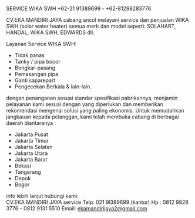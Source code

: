SERVICE WIKA SWH +62-21 91389699 - +62-81298283776

CV.EKA MANDIRI JAYA cabang ancol
melayani service dan penjualan WIKA SWH (solar water heater) 
semua merk dan model seperti: 
SOLAHART, HANDAL, WIKA SWH, EDWARDS dll. 

Layanan Service WIKA SWH: 
* Tidak panas
* Tanky / pipa bocor
* Bongkar-pasang 
* Pemasangan pipa
* Ganti saparepart
* Pengecekan Berkala & lain-lain.

dengan penanganan sesuai standar spesifikasi pabrikannya, 
menjamin pelayanan kami sesuai dengan yang diperlukan dan 
memberikan rekomendasi mengenai solusi yang paling ekonomis. 
Untuk memudahkan jangkauan kepada pelanggan, kami telah membuka 
cabang di berbagai daerah diantaranya :
 
- Jakarta Pusat 
- Jakarta Timur 
- Jakarta Selatan 
- Jakarta Utara 
- Jakarta Barat 
- Bekasi 
- Tangerang 
- Depok 
- Bogor 

info lebih lanjut hubungi kami:  
CV.EKA MANDIRI JAYA service 
Telp: 021 9l389699 (kantor) 
Hp : 0812 9828 3776 - 0812 9131 5510
Email: ekamandirijaya2@gmail.com